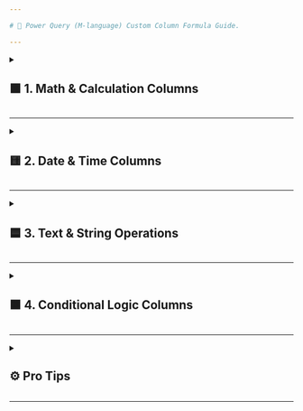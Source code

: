 ```yaml
---

# 🧠 Power Query (M-language) Custom Column Formula Guide.

---
```


<details>
<summary>
<h2>🟩 1. Math & Calculation Columns</h2>
</summary>

|  # | What You Want to Do            | Formula                                            |
| -: | ------------------------------ | -------------------------------------------------- |
|  1 | Total Amount (before discount) | `=[Qty] * [UnitPrice]`                             |
|  2 | Discount Amount                | `=[Qty] * [UnitPrice] * [Discount%] / 100`         |
|  3 | Final Price (after discount)   | `=[Qty] * [UnitPrice] * (1 - [Discount%] / 100)`   |
|  4 | Add Tax (18%)                  | `([Qty]*[UnitPrice]) * 0.18`                       |
|  5 | Format Total as ₹1,000 format  | `"₹" & Text.From(Number.Round([Qty]*[UnitPrice]))` |

</details>

---

<details>
<summary><h2>🟨 2. Date & Time Columns</h2></summary>

|  # | What You Want to Do                | Formula                                                                              |
| -: | ---------------------------------- | ------------------------------------------------------------------------------------ |
|  6 | Order Month Name                   | `Date.MonthName([OrderDate])`                                                        |
|  7 | Order Year                         | `Date.Year([OrderDate])`                                                             |
|  8 | Order Quarter                      | `Date.QuarterOfYear([OrderDate])`                                                    |
|  9 | Days Since Order                   | `Duration.Days(DateTime.LocalNow() - [OrderDate])`                                   |
| 10 | Days till Month End                | `Duration.Days(Date.EndOfMonth([OrderDate]) - [OrderDate])`                          |
| 11 | Days till Next Month Start         | `Duration.Days(Date.StartOfMonth(Date.AddMonths([OrderDate], 1)) - [OrderDate])`     |
| 12 | Extract Month Number (1–12)        | `Date.Month([OrderDate])`                                                            |
| 13 | Add Order Week Number              | `Date.WeekOfYear([OrderDate])`                                                       |
| 14 | Show “OLD” if Order > 180 days ago | `if Duration.Days(DateTime.LocalNow() - [OrderDate]) > 180 then "OLD" else "RECENT"` |
| 15 | Is Weekend Order                   | `let d = Date.DayOfWeek([OrderDate]) in d = 0 or d = 6`                              |
| 16 | Extract Day of Week                | `Date.DayOfWeekName([OrderDate])`                                                    |

</details>

---

<details>
<summary><h2>🟦 3. Text & String Operations</h2></summary>

|  # | What You Want to Do                     | Formula                                         |
| -: | --------------------------------------- | ----------------------------------------------- |
| 17 | Length of Customer Name                 | `Text.Length([Customer])`                       |
| 18 | First Letter of Product                 | `Text.Start([Product], 1)`                      |
| 19 | Make Product Name UPPERCASE             | `Text.Upper([Product])`                         |
| 20 | Make Customer Name lowercase            | `Text.Lower([Customer])`                        |
| 21 | Check if Product contains “pen”         | `Text.Contains(Text.Lower([Product]), "pen")`   |
| 22 | Remove Spaces from Customer             | `Text.Trim([Customer])`                         |
| 23 | Replace Missing Discount with 0         | `if [Discount%] = null then 0 else [Discount%]` |
| 24 | Combine Customer + Product              | `[Customer] & " - " & [Product]`                |
| 25 | Convert Date to Text (e.g. 01-Jan-2024) | `Date.ToText([OrderDate], "dd-MMM-yyyy")`       |

</details>

---

<details>
<summary><h2>🟧 4. Conditional Logic Columns</h2></summary>

|  # | What You Want to Do                 | Formula                                                                                             |
| -: | ----------------------------------- | --------------------------------------------------------------------------------------------------- |
| 26 | Is Bulk Order (Qty > 10)            | `if [Qty] > 10 then "Yes" else "No"`                                                                |
| 27 | Category Based on Product           | `if [Product] = "Pen" then "Stationery" else "Other"`                                               |
| 28 | Flag Order Value: High, Medium, Low | `if [Qty]*[UnitPrice] > 1000 then "High" else if [Qty]*[UnitPrice] >= 500 then "Medium" else "Low"` |
| 29 | Is Order ID Even or Odd             | `if Number.Mod([OrderID], 2) = 0 then "Even" else "Odd"`                                            |

</details>

---

<details>
<summary><h2>⚙️ Pro Tips</h2></summary>

| Tip # | What to Know                                                                                                             |
| ----- | ------------------------------------------------------------------------------------------------------------------------ |
| ✅     | You can nest functions just like Excel: `if condition then Text.Upper(...) else ...`                                     |
| ✅     | Use `Text.Lower(...)` when checking strings to avoid case-sensitivity errors                                             |
| ✅     | `DateTime.LocalNow()` gives current timestamp—great for aging or date difference logic                                   |
| ✅     | `Applied Steps` lets you see and debug every step—no guesswork like DAX                                                  |
| ✅     | Avoid using `New Measure` for row-by-row logic—Power Query is much better suited                                         |
| ✅     | Always rename columns clearly after adding, to make your model readable later                                            |
| ✅     | Keep transformations **clean and lean**—Power Query runs before visuals, so performance is better than DAX for row logic |

</details>

---
